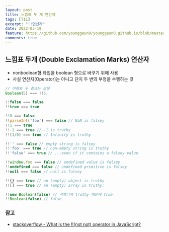 ```yaml
---
layout: post
title: 느낌표 두 개 연산자
tags: [TIL]
excerpt: "!!연산자"
date: 2022-03-19
feature: https://github.com/younggeun0/younggeun0.github.io/blob/master/_posts/img/til/til.png?raw=true
comments: true
---
```

 
## 느낌표 두개 (Double Exclamation Marks) 연산자
- nonboolean형 타입을 boolean 형으로 바꾸기 위해 사용
- 사실 연산자(Operator)는 아니고 단지 두 번의 부정을 수행하는 것

```js
// 아래와 두 결과는 같음
Boolean(5) === !!5;

!!false === false
!!true === true

!!0 === false
!!parseInt('foo') === false // NaN is falsey
!!1 === true
!!-1 === true // -1 is truthy
!!(1/0) === true // Infinity is truthy

!!'' === false // empty string is falsey
!!'foo' === true // non-empty string is truthy
!!'false' === true // ...even if it contains a falsey value

!!window.foo === false // undefined value is falsey
!!undefined === false // undefined primitive is falsey
!!null === false // null is falsey

!!{} === true // an (empty) object is truthy
!![] === true // an (empty) array is truthy;

!!new Boolean(false) // 객체니까 truthy 때문에 true
!!Boolean(false) // false
```

### 참고

* [stackoverflow - What is the !!(not not) operator in JavaScript?](https://stackoverflow.com/questions/784929/what-is-the-not-not-operator-in-javascript)
